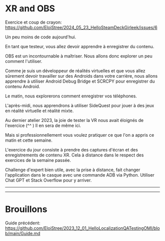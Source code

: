 # XR and OBS

Exercice et coup de crayon: https://github.com/EloiStree/2024_05_23_HelloSteamDeckGirleek/issues/6

Un peu moins de code aujourd'hui.

En tant que testeur, vous allez devoir apprendre à enregistrer du contenu.

OBS est un incontournable à maîtriser. Nous allons donc explorer un peu comment l'utiliser.

Comme je suis un développeur de réalités virtuelles et que vous allez sûrement devoir travailler sur des Androids dans votre carrière, nous allons apprendre à utiliser Android Debug Bridge et SCRCPY pour enregistrer du contenu Android.

Le matin, nous explorerons comment enregistrer vos téléphones.

L'après-midi, nous apprendrons à utiliser SideQuest pour jouer à des jeux en réalité virtuelle et réalité mixte.

Au dernier atelier 2023, la joie de tester la VR nous avait éloignés de l'exercice (^^ ) Il en sera de même ici.

Mais si professionnellement vous voulez pratiquer ce que l'on a appris ce matin et cette semaine.

L'exercice du jour consiste à prendre des captures d'écran et des enregistrements de contenu XR. Cela à distance dans le respect des exercices de la semaine passée.

Challenge d'expert bien utile, avec la prise à distance, fait changer l'application dans le casque avec une commande ADB via Python. Utiliser Chat GPT et Stack Overflow pour y arriver.

---------------


---------------

# Brouillons

Guide précédent: https://github.com/EloiStree/2023_12_01_HelloLocalizationQATestingOMI/blob/main/Guide.md

